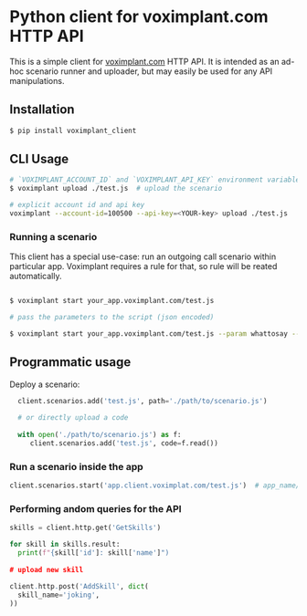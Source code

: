 # Python client for voximplant.com HTTP API

This is a simple client for [voximplant.com](https://voximplant.com) HTTP API. It is intended as an ad-hoc scenario runner and uploader, but may easily be used for any API manipulations.

## Installation

```sh
$ pip install voximplant_client
```

## CLI Usage

```sh
# `VOXIMPLANT_ACCOUNT_ID` and `VOXIMPLANT_API_KEY` environment variables are used
$ voximplant upload ./test.js  # upload the scenario

# explicit account id and api key
voximplant --account-id=100500 --api-key=<YOUR-key> upload ./test.js
```

### Running a scenario
This client has a special use-case: run an outgoing call scenario within particular app. Voximplant requires a rule for that, so rule will be reated automatically.

```sh

$ voximplant start your_app.voximplant.com/test.js

# pass the parameters to the script (json encoded)

$ voximplant start your_app.voximplant.com/test.js --param whattosay --value "Elephants go to the north"

```

## Programmatic usage

Deploy a scenario:

```python
  client.scenarios.add('test.js', path='./path/to/scenario.js')
  
  # or directly upload a code
  
  with open('./path/to/scenario.js') as f:
     client.scenarios.add('test.js', code=f.read())
```

### Run a scenario inside the app

```python
client.scenarios.start('app.client.voximplat.com/test.js')  # app_name/scenario_name
```

### Performing andom queries for the API

```python
skills = client.http.get('GetSkills')

for skill in skills.result:
  print(f"{skill['id']: skill['name']")
  
# upload new skill

client.http.post('AddSkill', dict(
  skill_name='joking',
))
```